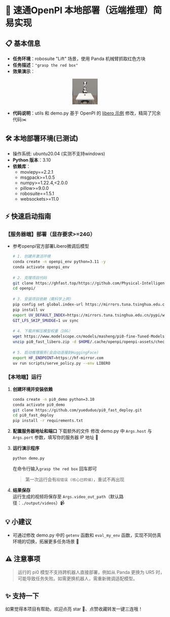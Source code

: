 # 🚀 速通OpenPI 本地部署（远端推理）简易实现

## 📋 基本信息
- **任务环境**：robosuite "Lift" 场景，使用 Panda 机械臂抓取红色方块
- **任务描述**：`"grasp the red box"`
- **效果演示**：  
<p align="center"><img src="doc/task.gif" width="16%" alt="演示"></p>

- **代码说明**：utils 和 demo.py 基于 OpenPI 的 [libero 示例](https://github.com/Physical-Intelligence/openpi/blob/main/examples/libero/main.py) 修改，精简了冗余代码✂️


## 🛠️ 本地部署环境(已测试)
- 操作系统: ubuntu20.04 (实测不支持windows)
- **Python 版本**：3.10 
- **依赖库**：
  - moviepy==2.2.1
  - msgpack>=1.0.5
  - numpy>=1.22.4,<2.0.0
  - pillow>=9.0.0
  - robosuite==1.5.1
  - websockets>=11.0


## ⚡ 快速启动指南

### 【服务器端】部署（显存要求>=24G）
* 参考openpi官方部署Libero微调后模型
    ```bash
    # 1. 创建并激活环境
    conda create -n openpi_env python=3.11 -y
    conda activate openpi_env

    # 2. 克隆项目代码
    git clone https://ghfast.top/https://github.com/Physical-Intelligence/openpi.git  # 无需 --recurse-submodules
    cd openpi/

    # 3. 安装项目依赖（需科学上网）
    pip config set global.index-url https://mirrors.tuna.tsinghua.edu.cn/pypi/web/simple
    pip install uv
    export UV_DEFAULT_INDEX=https://mirrors.tuna.tsinghua.edu.cn/pypi/web/simple
    GIT_LFS_SKIP_SMUDGE=1 uv sync

    # 4. 下载并解压模型权重（10G）
    wget https://www.modelscope.cn/models/masheng/pi0-fine-Tuned-Models/resolve/master/pi0_fast_libero.zip
    unzip pi0_fast_libero.zip -d $HOME/.cache/openpi/openpi-assets/checkpoints/

    # 5. 启动推理服务(会自动连接到HuggingFace)
    export HF_ENDPOINT=https://hf-mirror.com
    uv run scripts/serve_policy.py --env LIBERO
    ```


### 【本地端】运行
1. **创建环境并安装依赖**  
   ```bash
   conda create -n pi0_demo python=3.10
   conda activate pi0_demo
   git clone https://github.com/yueduduo/pi0_fast_deploy.git
   cd pi0_fast_deploy
   pip install -r requirements.txt
   ```

2. **配置服务器地址和端口**  下载额外的文件
   修改 demo.py 中 `Args.host` 与 `Args.port` 参数，填写你的服务器 IP 地址 🔧

3. **运行演示程序**  
   ```bash
   python demo.py
   ```
   在命令行输入`grasp the red box` 回车即可
   > 第一次运行会有`段错误 (核心已转储)`，重试不再出现

4. **结果保存**  
   运行生成的视频将保存至 `Args.video_out_path`（默认路径：`./output/videos`）📹


## 💡 小建议
- 可通过修改 demo.py 中的 `getenv` 函数和 `eval_my_env` 函数，实现不同仿真环境的切换，拓展更多任务场景 🔄


## ⚠️ 注意事项
> 运行的 pi0 模型不支持跨机器人直接部署，例如从 Panda 更换为 UR5 时，可能导致任务失败。如需更换机器人，需重新微调适配模型。


## ✨ 支持一下
如果觉得本项目有帮助，欢迎点亮 star 🌟、点赞收藏转发一键三连哦！